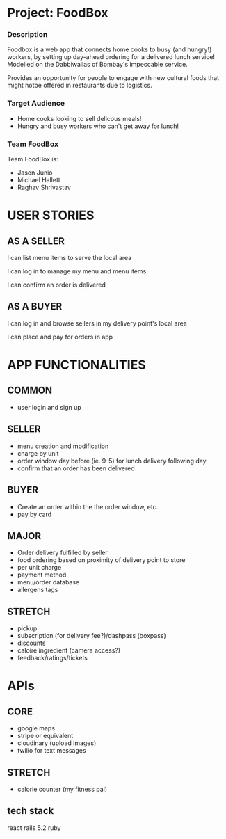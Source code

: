 
# Project: FoodBox

### Description
 Foodbox is a web app that connects home cooks to busy (and hungry!) workers, by setting up day-ahead ordering for a delivered lunch service! Modelled on the Dabbiwallas of Bombay's impeccable service.

 Provides an opportunity for people to engage with new cultural foods that might notbe offered in restaurants due to logistics.


### Target Audience
- Home cooks looking to sell delicous meals!
- Hungry and busy workers who can't get away for lunch!

### Team FoodBox

Team FoodBox is:

- Jason Junio
- Michael Hallett
- Raghav Shrivastav


# USER STORIES

## AS A SELLER

I can list menu items to serve the local area

I can log in to manage my menu and menu items

I can confirm an order is delivered


## AS A BUYER

I can log in and browse sellers in my delivery point's local area

I can place and pay for orders in app

# APP FUNCTIONALITIES

## COMMON
- user login and sign up


## SELLER
- menu creation and modification
- charge by unit
- order window day before (ie. 9-5) for lunch delivery following day
- confirm that an order has been delivered

## BUYER
- Create an order within the the order window, etc.
- pay by card


## MAJOR
- Order delivery fulfilled by seller
- food ordering based on proximity of delivery point to store
- per unit charge
- payment method
- menu/order database
- allergens tags


## STRETCH
- pickup
- subscription (for delivery fee?)/dashpass (boxpass)
- discounts
- caloire ingredient (camera access?)
- feedback/ratings/tickets


# APIs
## CORE
- google maps
- stripe or equivalent
- cloudinary (upload images)
- twilio for text messages

## STRETCH
- calorie counter (my fitness pal)


## tech stack
react
rails 5.2
ruby 